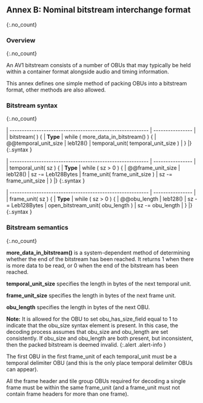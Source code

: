 ## Annex B: Nominal bitstream interchange format
{:.no_count}

### Overview
{:.no_count}

An AV1 bitstream consists of a number of OBUs that may typically be held within
a container format alongside audio and timing information.

This annex defines one simple method of packing OBUs into a bitstream format,
other methods are also allowed.

### Bitstream syntax
{:.no_count}

| --------------------------------------------------------- | ---------------- |
| bitstream( ) {                                            | **Type**
|    while ( more_data_in_bitstream() ) {
|        @@temporal_unit_size                               | leb128()
|        temporal_unit( temporal_unit_size )
|    }
|}
{:.syntax }

| --------------------------------------------------------- | ---------------- |
| temporal_unit( sz ) {                                     | **Type**
|    while ( sz > 0 ) {
|        @@frame_unit_size                                  | leb128()
|        sz -= Leb128Bytes
|        frame_unit( frame_unit_size )
|        sz -= frame_unit_size
|    }
|}
{:.syntax }

| --------------------------------------------------------- | ---------------- |
| frame_unit( sz ) {                                        | **Type**
|    while ( sz > 0 ) {
|        @@obu_length                                       | leb128()
|        sz -= Leb128Bytes
|        open_bitstream_unit( obu_length )
|        sz -= obu_length
|    }
|}
{:.syntax }


### Bitstream semantics
{:.no_count}

**more_data_in_bitstream()** is a system-dependent method of determining whether
the end of the bitstream has been reached.  It returns 1 when there is more data
to be read, or 0 when the end of the bitstream has been reached.

**temporal_unit_size** specifies the length in bytes of the next temporal unit.

**frame_unit_size** specifies the length in bytes of the next frame unit.

**obu_length** specifies the length in bytes of the next OBU.

**Note:** It is allowed for the OBU to set obu_has_size_field equal to 1 to indicate
that the obu_size syntax element is present.  In this case, the decoding process
assumes that obu_size and obu_length are set consistently.
If obu_size and obu_length are both present, but inconsistent, then the packed bitstream
is deemed invalid.
{:.alert .alert-info }

The first OBU in the first frame_unit of each temporal_unit must be a temporal delimiter OBU (and this is the only place temporal delimiter OBUs can appear).

All the frame header and tile group OBUs required for decoding a single frame must be within the same frame_unit (and a frame_unit must not contain frame headers for more than one frame).


